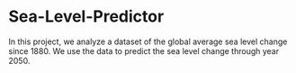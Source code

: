 # Sea-Level-Predictor
In this project, we analyze a dataset of the global average sea level change since 1880. We use the data to predict the sea level change through year 2050.
